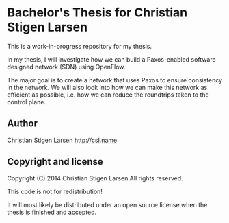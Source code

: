 Bachelor's Thesis for Christian Stigen Larsen
=============================================

This is a work-in-progress repository for my thesis.

In my thesis, I will investigate how we can build a Paxos-enabled software
designed network (SDN) using OpenFlow.

The major goal is to create a network that uses Paxos to ensure consistency
in the network. We will also look into how we can make this network as
efficient as possible, i.e. how we can reduce the roundtrips taken to the
control plane.

Author
------

Christian Stigen Larsen
http://csl.name

Copyright and license
---------------------

Copyright (C) 2014 Christian Stigen Larsen
All rights reserved.

This code is not for redistribution!

It will most likely be distributed under an open source license when the
thesis is finished and accepted.
